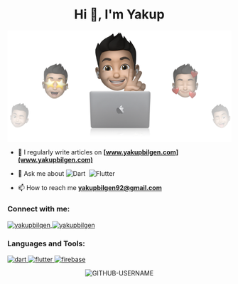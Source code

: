 <h1 align="center">Hi 👋, I'm Yakup</h1>

<img align="center" src="https://github.com/yakupbilgen/yakupbilgen/blob/main/readme_cover.png" />

- 📝 I regularly write articles on **[www.yakupbilgen.com](www.yakupbilgen.com)**

- 💬 Ask me about ![Dart](https://img.shields.io/badge/Dart-05122A?style=flat&logo=dart&logoColor=29B6F6)&nbsp;
![Flutter](https://img.shields.io/badge/Flutter-05122A?style=flat&logo=flutter&logoColor=02569B)&nbsp;

- 📫 How to reach me **yakupbilgen92@gmail.com**

<h3 align="left">Connect with me:</h3>
<p align="left">
<a href="https://twitter.com/yakupbilqen" target="blank"><img align="center" src="https://raw.githubusercontent.com/rahuldkjain/github-profile-readme-generator/master/src/images/icons/Social/twitter.svg" alt="yakupbilqen" height="30" width="40" /> </a> 
<a href="https://linkedin.com/in/yakupbilgen" target="blank"><img align="center" src="https://raw.githubusercontent.com/rahuldkjain/github-profile-readme-generator/master/src/images/icons/Social/linked-in-alt.svg" alt="yakupbilgen" height="30" width="40" /> </a> 
</p>

<h3 align="left">Languages and Tools:</h3>
<p align="left">
  <a href="https://dart.dev" target="_blank"> <img src="https://www.vectorlogo.zone/logos/dartlang/dartlang-icon.svg" alt="dart" width="40" height="40"/> </a> 
  <a href="https://flutter.dev" target="_blank"> <img src="https://www.vectorlogo.zone/logos/flutterio/flutterio-icon.svg" alt="flutter" width="40" height="40"/> </a>  
  <a href="https://firebase.google.com/" target="_blank"> <img src="https://www.vectorlogo.zone/logos/firebase/firebase-icon.svg" alt="firebase" width="40" height="40"/> </a>  
</p>

<p align="center"> <img src="https://komarev.com/ghpvc/?username=yakupbilgen&label=Profile%20views&color=ce9927&style=flat" alt="GITHUB-USERNAME" /> </p>
